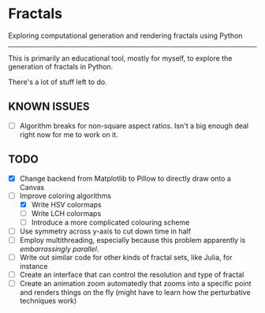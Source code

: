 # Fractals

Exploring computational generation and rendering fractals using Python


---

This is primarily an educational tool, mostly for myself, to explore the generation of fractals in Python.

There's a lot of stuff left to do.

## KNOWN ISSUES
- [ ] Algorithm breaks for non-square aspect ratios. Isn't a big enough deal right now for me to work on it.

## TODO

- [x] Change backend from Matplotlib to Pillow to directly draw onto a Canvas
- [ ] Improve coloring algorithms
	- [x] Write HSV colormaps
	- [ ] Write LCH colormaps
	- [ ] Introduce a more complicated colouring scheme
- [ ] Use symmetry across y-axis to cut down time in half
- [ ] Employ multithreading, especially because this problem apparently is _embarrassingly parallel_.
- [ ] Write out similar code for other kinds of fractal sets, like Julia, for instance
- [ ] Create an interface that can control the resolution and type of fractal
- [ ] Create an animation zoom automatedly that zooms into a specific point and renders things on the fly (might have to learn how the perturbative techniques work)
